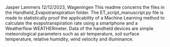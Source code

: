 Jasper Lammers 12/12/2023, Wageningen
This readme concerns the files in the Handheld_Evapotranspiration folder.
The ET_script_manuscript.py file is made to statistically proof the applicability of a Machine Learning method to calculate the evapotranspiration rate using a smartphone and a Weatherflow WEATHERmeter.
Data of the handheld devices are simple meteorological parameters such as air temperature, soil surface temperature, relative humidity, wind velocity and illuminance.

